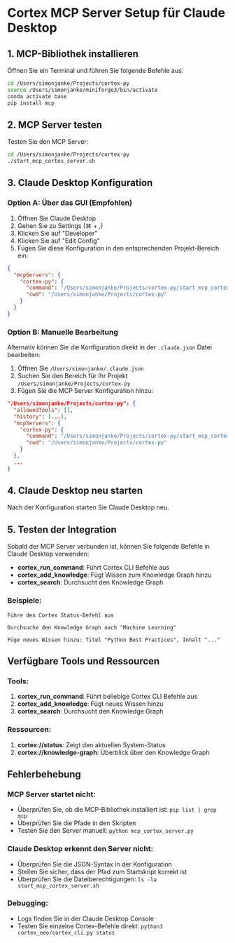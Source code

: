 # Cortex MCP Server Setup für Claude Desktop

## 1. MCP-Bibliothek installieren

Öffnen Sie ein Terminal und führen Sie folgende Befehle aus:

```bash
cd /Users/simonjanke/Projects/cortex-py
source /Users/simonjanke/miniforge3/bin/activate
conda activate base
pip install mcp
```

## 2. MCP Server testen

Testen Sie den MCP Server:

```bash
cd /Users/simonjanke/Projects/cortex-py
./start_mcp_cortex_server.sh
```

## 3. Claude Desktop Konfiguration

### Option A: Über das GUI (Empfohlen)

1. Öffnen Sie Claude Desktop
2. Gehen Sie zu Settings (⌘ + ,)
3. Klicken Sie auf "Developer"
4. Klicken Sie auf "Edit Config"
5. Fügen Sie diese Konfiguration in den entsprechenden Projekt-Bereich ein:

```json
{
  "mcpServers": {
    "cortex-py": {
      "command": "/Users/simonjanke/Projects/cortex-py/start_mcp_cortex_server.sh",
      "cwd": "/Users/simonjanke/Projects/cortex-py"
    }
  }
}
```

### Option B: Manuelle Bearbeitung

Alternativ können Sie die Konfiguration direkt in der `.claude.json` Datei bearbeiten:

1. Öffnen Sie `/Users/simonjanke/.claude.json`
2. Suchen Sie den Bereich für Ihr Projekt `/Users/simonjanke/Projects/cortex-py`
3. Fügen Sie die MCP Server Konfiguration hinzu:

```json
"/Users/simonjanke/Projects/cortex-py": {
  "allowedTools": [],
  "history": [...],
  "mcpServers": {
    "cortex-py": {
      "command": "/Users/simonjanke/Projects/cortex-py/start_mcp_cortex_server.sh",
      "cwd": "/Users/simonjanke/Projects/cortex-py"
    }
  },
  ...
}
```

## 4. Claude Desktop neu starten

Nach der Konfiguration starten Sie Claude Desktop neu.

## 5. Testen der Integration

Sobald der MCP Server verbunden ist, können Sie folgende Befehle in Claude Desktop verwenden:

- **cortex_run_command**: Führt Cortex CLI Befehle aus
- **cortex_add_knowledge**: Fügt Wissen zum Knowledge Graph hinzu  
- **cortex_search**: Durchsucht den Knowledge Graph

### Beispiele:

```
Führe den Cortex Status-Befehl aus
```

```
Durchsuche den Knowledge Graph nach "Machine Learning"
```

```
Füge neues Wissen hinzu: Titel "Python Best Practices", Inhalt "..."
```

## Verfügbare Tools und Ressourcen

### Tools:
1. **cortex_run_command**: Führt beliebige Cortex CLI Befehle aus
2. **cortex_add_knowledge**: Fügt neues Wissen hinzu
3. **cortex_search**: Durchsucht den Knowledge Graph

### Ressourcen:
1. **cortex://status**: Zeigt den aktuellen System-Status
2. **cortex://knowledge-graph**: Überblick über den Knowledge Graph

## Fehlerbehebung

### MCP Server startet nicht:
- Überprüfen Sie, ob die MCP-Bibliothek installiert ist: `pip list | grep mcp`
- Überprüfen Sie die Pfade in den Skripten
- Testen Sie den Server manuell: `python mcp_cortex_server.py`

### Claude Desktop erkennt den Server nicht:
- Überprüfen Sie die JSON-Syntax in der Konfiguration
- Stellen Sie sicher, dass der Pfad zum Startskript korrekt ist
- Überprüfen Sie die Dateiberechtigungen: `ls -la start_mcp_cortex_server.sh`

### Debugging:
- Logs finden Sie in der Claude Desktop Console
- Testen Sie einzelne Cortex-Befehle direkt: `python3 cortex_neo/cortex_cli.py status`
